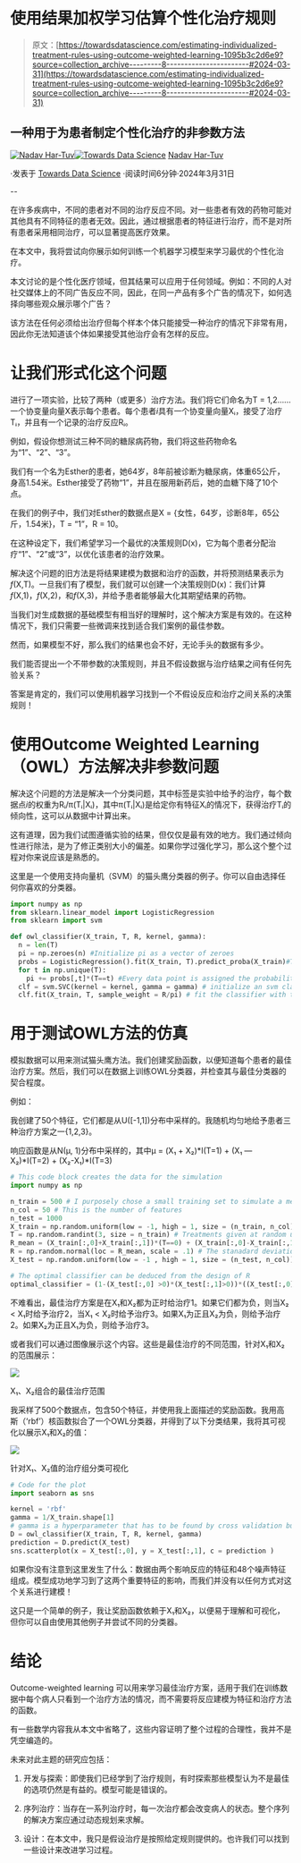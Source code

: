 # 使用结果加权学习估算个性化治疗规则

> 原文：[https://towardsdatascience.com/estimating-individualized-treatment-rules-using-outcome-weighted-learning-1095b3c2d6e9?source=collection_archive---------8-----------------------#2024-03-31](https://towardsdatascience.com/estimating-individualized-treatment-rules-using-outcome-weighted-learning-1095b3c2d6e9?source=collection_archive---------8-----------------------#2024-03-31)

## 一种用于为患者制定个性化治疗的非参数方法

[](https://medium.com/@nadavgoo?source=post_page---byline--1095b3c2d6e9--------------------------------)[![Nadav Har-Tuv](../Images/981fadd23cdfb60cfe0fa02dbb8edca6.png)](https://medium.com/@nadavgoo?source=post_page---byline--1095b3c2d6e9--------------------------------)[](https://towardsdatascience.com/?source=post_page---byline--1095b3c2d6e9--------------------------------)[![Towards Data Science](../Images/a6ff2676ffcc0c7aad8aaf1d79379785.png)](https://towardsdatascience.com/?source=post_page---byline--1095b3c2d6e9--------------------------------) [Nadav Har-Tuv](https://medium.com/@nadavgoo?source=post_page---byline--1095b3c2d6e9--------------------------------)

·发表于 [Towards Data Science](https://towardsdatascience.com/?source=post_page---byline--1095b3c2d6e9--------------------------------) ·阅读时间6分钟·2024年3月31日

--

在许多疾病中，不同的患者对不同的治疗反应不同。对一些患者有效的药物可能对其他具有不同特征的患者无效。因此，通过根据患者的特征进行治疗，而不是对所有患者采用相同治疗，可以显著提高医疗效果。

在本文中，我将尝试向你展示如何训练一个机器学习模型来学习最优的个性化治疗。

本文讨论的是个性化医疗领域，但其结果可以应用于任何领域。例如：不同的人对社交媒体上的不同广告反应不同，因此，在同一产品有多个广告的情况下，如何选择向哪些观众展示哪个广告？

该方法在任何必须给出治疗但每个样本个体只能接受一种治疗的情况下非常有用，因此你无法知道该个体如果接受其他治疗会有怎样的反应。

# 让我们形式化这个问题

进行了一项实验，比较了两种（或更多）治疗方法。我们将它们命名为T = 1,2……一个协变量向量X表示每个患者。每个患者*i*具有一个协变量向量Xᵢ，接受了治疗Tᵢ，并且有一个记录的治疗反应Rᵢ。

例如，假设你想测试三种不同的糖尿病药物，我们将这些药物命名为“1”、“2”、“3”。

我们有一个名为Esther的患者，她64岁，8年前被诊断为糖尿病，体重65公斤，身高1.54米。Esther接受了药物“1”，并且在服用新药后，她的血糖下降了10个点。

在我们的例子中，我们对Esther的数据点是X = {女性，64岁，诊断8年，65公斤，1.54米}，T = “1”，R = 10。

在这种设定下，我们希望学习一个最优的决策规则D(x)，它为每个患者分配治疗“1”、“2”或“3”，以优化该患者的治疗效果。

解决这个问题的旧方法是将结果建模为数据和治疗的函数，并将预测结果表示为*f*(X,T)。一旦我们有了模型，我们就可以创建一个决策规则D(x)：我们计算*f*(X,1)，*f*(X,2)，和*f*(X,3)，并给予患者能够最大化其期望结果的药物。

当我们对生成数据的基础模型有相当好的理解时，这个解决方案是有效的。在这种情况下，我们只需要一些微调来找到适合我们案例的最佳参数。

然而，如果模型不好，那么我们的结果也会不好，无论手头的数据有多少。

我们能否提出一个不带参数的决策规则，并且不假设数据与治疗结果之间有任何先验关系？

答案是肯定的，我们可以使用机器学习找到一个不假设反应和治疗之间关系的决策规则！

# 使用Outcome Weighted Learning（OWL）方法解决非参数问题

解决这个问题的方法是解决一个分类问题，其中标签是实验中给予的治疗，每个数据点*i*的权重为Rᵢ/π(Tᵢ|Xᵢ)，其中π(Tᵢ|Xᵢ)是给定你有特征Xᵢ的情况下，获得治疗Tᵢ的倾向性，这可以从数据中计算出来。

这有道理，因为我们试图遵循实验的结果，但仅仅是最有效的地方。我们通过倾向性进行除法，是为了修正类别大小的偏差。如果你学过强化学习，那么这个整个过程对你来说应该是熟悉的。

这里是一个使用支持向量机（SVM）的猫头鹰分类器的例子。你可以自由选择任何你喜欢的分类器。

```py
import numpy as np
from sklearn.linear_model import LogisticRegression
from sklearn import svm

def owl_classifier(X_train, T, R, kernel, gamma):
  n = len(T)
  pi = np.zeroes(n) #Initialize pi as a vector of zeroes
  probs = LogisticRegression().fit(X_train, T).predict_proba(X_train)#This is a n*unique(T) matrix that gives every person the probability of getting each treatment
  for t in np.unique(T):
    pi += probs[,t]*(T==t) #Every data point is assigned the probability of getting the treatment that it got, given the covariates
  clf = svm.SVC(kernel = kernel, gamma = gamma) # initialize an svm classifier, the parameters need to be found by cross validation
  clf.fit(X_train, T, sample_weight = R/pi) # fit the classifier with the treatments as labels and R/pi as sample weights 
```

# 用于测试OWL方法的仿真

模拟数据可以用来测试猫头鹰方法。我们创建奖励函数，以便知道每个患者的最佳治疗方案。然后，我们可以在数据上训练OWL分类器，并检查其与最佳分类器的契合程度。

例如：

我创建了50个特征，它们都是从U([-1,1])分布中采样的。我随机均匀地给予患者三种治疗方案之一{1,2,3}。

响应函数是从N(μ, 1)分布中采样的，其中μ = (X₁ + X₂)*I(T=1) + (X₁ — X₂)*I(T=2) + (X₂-X₁)*I(T=3)

```py
# This code block creates the data for the simulation
import numpy as np

n_train = 500 # I purposely chose a small training set to simulate a medical trial
n_col = 50 # This is the number of features
n_test = 1000
X_train = np.random.uniform(low = -1, high = 1, size = (n_train, n_col))
T = np.random.randint(3, size = n_train) # Treatments given at random uniformly
R_mean = (X_train[:,0]+X_train[:,1])*(T==0) + (X_train[:,0]-X_train[:,1])*(T==1) + (X_train[:,1]-X_train[:,0])*(T==2)
R = np.random.normal(loc = R_mean, scale = .1) # The stanadard deviation can be tweaked
X_test = np.random.uniform(low = -1 , high = 1, size = (n_test, n_col))

# The optimal classifier can be deduced from the design of R
optimal_classifier = (1-(X_test[:,0] >0)*(X_test[:,1]>0))*((X_test[:,0] > X_test[:,1]) + 2*(X_test[:,1] > X_test[:,0]))
```

不难看出，最佳治疗方案是在X₁和X₂都为正时给治疗1。如果它们都为负，则当X₂ < X₁时给予治疗2，当X₁ < X₂时给予治疗3。如果X₁为正且X₂为负，则给予治疗2。如果X₂为正且X₁为负，则给予治疗3。

或者我们可以通过图像展示这个内容。这些是最佳治疗的不同范围，针对X₁和X₂的范围展示：

![](../Images/ae2b6be38b81bf4c36916484382a510e.png)

X₁、X₂组合的最佳治疗范围

我采样了500个数据点，包含50个特征，并使用我上面描述的奖励函数。我用高斯（‘rbf’）核函数拟合了一个OWL分类器，并得到了以下分类结果，我将其可视化以展示X₁和X₂的值：

![](../Images/77bcf965453c276e5caa43f081138e22.png)

针对X₁、X₂值的治疗组分类可视化

```py
# Code for the plot 
import seaborn as sns

kernel = 'rbf'
gamma = 1/X_train.shape[1] 
# gamma is a hyperparameter that has to be found by cross validation but this is a good place to start
D = owl_classifier(X_train, T, R, kernel, gamma)
prediction = D.predict(X_test)
sns.scatterplot(x = X_test[:,0], y = X_test[:,1], c = prediction )
```

如果你没有注意到这里发生了什么：数据由两个影响反应的特征和48个噪声特征组成。模型成功地学习到了这两个重要特征的影响，而我们并没有以任何方式对这个关系进行建模！

这只是一个简单的例子，我让奖励函数依赖于X₁和X₂，以便易于理解和可视化，但你可以自由使用其他例子并尝试不同的分类器。

# 结论

Outcome-weighted learning 可以用来学习最佳治疗方案，适用于我们在训练数据中每个病人只看到一个治疗方法的情况，而不需要将反应建模为特征和治疗方法的函数。

有一些数学内容我从本文中省略了，这些内容证明了整个过程的合理性，我并不是凭空编造的。

未来对此主题的研究应包括：

1.  开发与探索：即使我们已经学到了治疗规则，有时探索那些模型认为不是最佳的选项仍然是有益的。模型可能是错误的。

1.  序列治疗：当存在一系列治疗时，每一次治疗都会改变病人的状态。整个序列的解决方案应通过动态规划来求解。

1.  设计：在本文中，我只是假设治疗是按照给定规则提供的。也许我们可以找到一些设计来改进学习过程。
